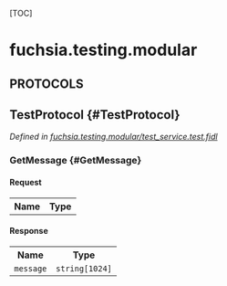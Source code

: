 [TOC]

# fuchsia.testing.modular


## **PROTOCOLS**

## TestProtocol {#TestProtocol}
*Defined in [fuchsia.testing.modular/test_service.test.fidl](https://fuchsia.googlesource.com/fuchsia/+/master/src/modular/tests/test_service.test.fidl#9)*


### GetMessage {#GetMessage}


#### Request
<table>
    <tr><th>Name</th><th>Type</th></tr>
    </table>


#### Response
<table>
    <tr><th>Name</th><th>Type</th></tr>
    <tr>
            <td><code>message</code></td>
            <td>
                <code>string[1024]</code>
            </td>
        </tr></table>















